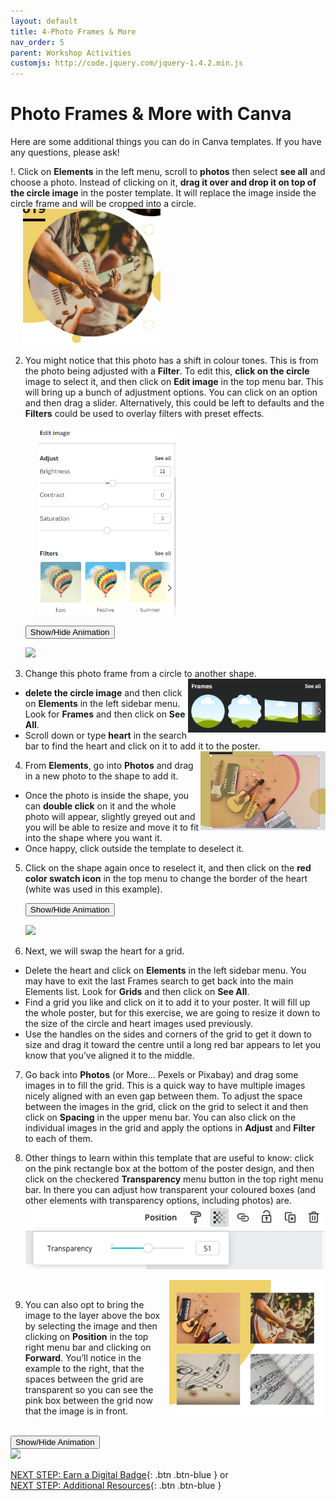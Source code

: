 ```yaml
---
layout: default
title: 4-Photo Frames & More
nav_order: 5
parent: Workshop Activities
customjs: http://code.jquery.com/jquery-1.4.2.min.js
---
```

# Photo Frames & More with Canva
 
Here are some additional things you can do in Canva templates. If you have any questions, please ask! 

!. Click on **Elements** in the left menu, scroll to **photos** then select **see all** and choose a photo. Instead of clicking on it, **drag it over and drop it on top of the circle image** in the poster template. It will replace the image inside the circle frame and will be cropped into a circle.<br>
  <img src="images//photoframe-1.png" style="margin-left:20px; width:220px;" alt="changing the circle image."> <br>
 
2. You might notice that this photo has a shift in colour tones. This is from the photo being adjusted with a **Filter**. To edit this, **click on the circle** image to select it, and then click on **Edit image** in the top menu bar. This will bring up a bunch of adjustment options. You can click on an option and then drag a slider. Alternatively, this could be left to defaults and the **Filters** could be used to overlay filters with preset effects.

   <img src="images//canva-photo-04b.png" style="margin-left:20px;width:220px;" alt="colour filters.">

    <button onclick="toggle('gif1')">Show/Hide Animation</button>
    <div id="gif1">
    <img src="images/canva-photo-1.gif">
    </div> 

3. Change this photo frame from a circle to another shape.<img src="images/canva-photo-05.png" style="float:right;width:220px;" alt="frames">
  - **delete the circle image** and then click on **Elements** in the left sidebar menu. Look for **Frames** and then click on **See All**. 
  - Scroll down or type **heart** in the search bar to find the heart and click on it to add it to the poster. <img src="images/heart-guitar.png" style="float:right;width:200px;" alt="Changing photo frame.">
  
4. From **Elements**, go into **Photos** and drag in a new photo to the shape to add it. 
  - Once the photo is inside the shape, you can **double click** on it and the whole photo will appear, slightly greyed out and you will be able to resize and move it to fit into the shape where you want it. 
  - Once happy, click outside the template to deselect it.

5. Click on the shape again once to reselect it, and then click on the **red color swatch icon** in the top menu to change the border of the heart (white was used in this example).<br> 

    <button onclick="toggle('gif2')">Show/Hide Animation</button>
    <div id="gif2">
    <img src="images/canva-photo-2.gif">
    </div>

6. Next, we will swap the heart for a grid. 
 - Delete the heart and click on **Elements** in the left sidebar menu. You may have to exit the last Frames search to get back into the main Elements list. Look for **Grids** and then click on **See All**.  
 - Find a grid you like and click on it to add it to your poster. It will fill up the whole poster, but for this exercise, we are going to resize it down to the size of the circle and heart images used previously. 
  - Use the handles on the sides and corners of the grid to get it down to size and drag it toward the centre until a long red bar appears to let you know that you’ve aligned it to the middle. 

7. Go back into **Photos** (or More… Pexels or Pixabay) and drag some images in to fill the grid. This is a quick way to have multiple images nicely aligned with an even gap between them. To adjust the space between the images in the grid, click on the grid to select it and then click on **Spacing** in the upper menu bar. You can also click on the individual images in the grid and apply the options in **Adjust** and **Filter** to each of them. 

8. Other things to learn within this template that are useful to know: click on the pink rectangle box at the bottom of the poster design, and then click on the checkered **Transparency** menu button in the top right menu bar. In there you can adjust how transparent your coloured boxes (and other elements with transparency options, including photos) are. 
  ![Transparency and position editing menu](/images/canva-photo-12.png)

      <img src="images//canva-photo-grid.png" style="float:right;margin-left:10px; width:250px;" alt="Another position editing menu.">
      <br>

91. You can also opt to bring the image to the layer above the box by selecting the image and then clicking on **Position** in the top right menu bar and clicking on **Forward**. You’ll notice in the example to the right, that the spaces between the grid are transparent so you can see the pink box between the grid now that the image is in front.

<br>
  <button onclick="toggle('gif3')">Show/Hide Animation</button>
  <div id="gif3">
  <img src="images/canva-photo-3.gif">
  </div> 

  <script>  
    function toggle(input) {
        var x = document.getElementById(input);
        if (x.style.display === "none") {
            x.style.display = "block";
        } else {
            x.style.display = "none";
        }
    }
</script>

[NEXT STEP: Earn a Digital Badge](informal-credentials.html){: .btn .btn-blue } or<br>
[NEXT STEP: Additional Resources](additional-resources.html){: .btn .btn-blue }
